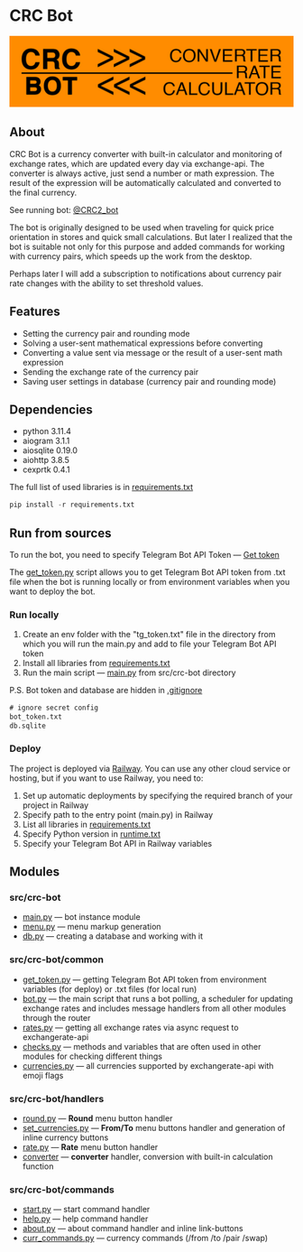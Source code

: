 # CRC Bot

[![info picture](/CRC_git.png)](https://t.me/CRC2_bot)

## About

CRC Bot is a currency converter with built-in calculator and monitoring of exchange rates, which are updated every day via exchange-api.
The converter is always active, just send a number or math expression. The result of the expression will be automatically calculated and converted to the final currency.

See running bot: [@CRC2_bot](https://t.me/CRC2_bot "Converter Rate Calculator")

The bot is originally designed to be used when traveling for quick price orientation in stores and quick small calculations.
But later I realized that the bot is suitable not only for this purpose and added commands for working with currency pairs, which speeds up the work from the desktop.

Perhaps later I will add a subscription to notifications about currency pair rate changes with the ability to set threshold values.

## Features

* Setting the currency pair and rounding mode
* Solving a user-sent mathematical expressions before converting
* Converting a value sent via message or the result of a user-sent math expression
* Sending the exchange rate of the currency pair
* Saving user settings in database (currency pair and rounding mode)

## Dependencies

* python 3.11.4
* aiogram 3.1.1
* aiosqlite 0.19.0
* aiohttp 3.8.5
* cexprtk 0.4.1

The full list of used libraries is in [requirements.txt](requirements.txt)

```Python
pip install -r requirements.txt
```

## Run from sources

To run the bot, you need to specify Telegram Bot API Token — [Get token](https://t.me/BotFather "Telegram BotFather")

The [get_token.py](src/crc-bot/common/get_token.py) script allows you to get Telegram Bot API token from .txt file when the bot is running locally or from environment variables when you want to deploy the bot.

### Run locally

1. Create an env folder with the "tg_token.txt" file in the directory from which you will run the main.py and add to file your Telegram Bot API token
2. Install all libraries from [requirements.txt](requirements.txt)
3. Run the main script — [main.py](src/crc-bot/main.py) from src/crc-bot directory

P.S. Bot token and database are hidden in [.gitignore](.gitignore)

```gitignore
# ignore secret config
bot_token.txt
db.sqlite
```

### Deploy

The project is deployed via [Railway](https://railway.app/ "Deploy to the cloud"). You can use any other cloud service or hosting, but if you want to use Railway, you need to:

1. Set up automatic deployments by specifying the required branch of your project in Railway
2. Specify path to the entry point (main.py) in Railway
3. List all libraries in [requirements.txt](requirements.txt)
4. Specify Python version in [runtime.txt](runtime.txt)
5. Specify your Telegram Bot API in Railway variables

## Modules

### src/crc-bot

* [main.py](src/crc-bot/main.py) — bot instance module
* [menu.py](src/crc-bot/menu.py) — menu markup generation
* [db.py](src/crc-bot/db.py) — creating a database and working with it

### src/crc-bot/common

* [get_token.py](src/crc-bot/common/get_token.py) — getting Telegram Bot API token from environment variables (for deploy) or .txt files (for local run)
* [bot.py](src/crc-bot/common/bot.py) — the main script that runs a bot polling, a scheduler for updating exchange rates and includes message handlers from all other modules through the router
* [rates.py](src/crc-bot/common/rates.py) — getting all exchange rates via async request to exchangerate-api
* [checks.py](src/crc-bot/common/checks.py) — methods and variables that are often used in other modules for checking different things
* [currencies.py](src/crc-bot/common/currencies.py) — all currencies supported by exchangerate-api with emoji flags

### src/crc-bot/handlers

* [round.py](src/crc-bot/handlers/round.py) — **Round** menu button handler
* [set_currencies.py](src/crc-bot/handlers/set_currencies.py) — **From/To** menu buttons handler and generation of inline currency buttons
* [rate.py](src/crc-bot/handlers/rate.py) — **Rate** menu button handler
* [converter](src/crc-bot/handlers/converter.py) — **converter** handler, conversion with built-in calculation function

### src/crc-bot/commands

* [start.py](src/crc-bot/commands/start.py) — start command handler
* [help.py](src/crc-bot/commands/help.py) — help command handler
* [about.py](src/crc-bot/commands/about.py) — about command handler and inline link-buttons
* [curr_commands.py](src/crc-bot/commands/curr_commands.py) — currency commands (/from /to /pair /swap)
